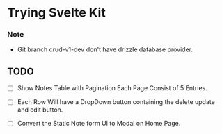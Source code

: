 # Trying Svelte Kit

### Note

- Git branch crud-v1-dev don't have drizzle database provider.

## TODO

- [ ] Show Notes Table with Pagination Each Page Consist of 5 Entries.

- [ ] Each Row Will have a DropDown button containing the delete update and edit button.

- [ ] Convert the Static Note form UI to Modal on Home Page.
